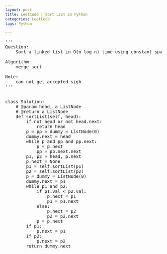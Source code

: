 ```yaml
---
layout: post
title: LeetCode | Sort List in Python
categories: LeetCode
tags: Python

---
```

<!-- import js for mathjax -->
<script src="http://cdn.mathjax.org/mathjax/latest/MathJax.js?config=default"></script>
<script type="text/x-mathjax-config">
MathJax.Hub.Config({
tex2jax: {inlineMath: [['$','$'], ['\\(','\\)']]}
});
</script>


<pre>
'''
Question:
    Sort a linked list in O(n log n) time using constant space complexity.

Algorithm:
    merge sort

Note:
    can not get accepted sigh
'''


class Solution:
    # @param head, a ListNode
    # @return a ListNode
    def sortList(self, head):
        if not head or not head.next:
            return head
        p = pp = dummy = ListNode(0)
        dummy.next = head
        while p and pp and pp.next:
            p = p.next
            pp = pp.next.next
        p1, p2 = head, p.next
        p.next = None
        p1 = self.sortList(p1)
        p2 = self.sortList(p2)
        p = dummy = ListNode(0)
        dummy.next = p1
        while p1 and p2:
            if p1.val < p2.val:
                p.next = p1
                p1 = p1.next
            else:
                p.next = p2
                p2 = p2.next
            p = p.next
        if p1:
            p.next = p1
        if p2:
            p.next = p2
        return dummy.next
</pre>
